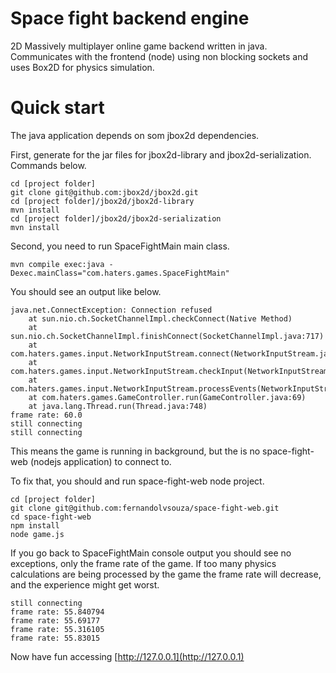 # Space fight backend engine
2D Massively multiplayer online game backend written in java. Communicates with the frontend (node) using non blocking sockets and uses Box2D for physics simulation.

# Quick start
The java application depends on som jbox2d dependencies.

First, generate for the jar files for jbox2d-library and jbox2d-serialization. Commands below.
```
cd [project folder]
git clone git@github.com:jbox2d/jbox2d.git
cd [project folder]/jbox2d/jbox2d-library
mvn install
cd [project folder]/jbox2d/jbox2d-serialization
mvn install
```

Second, you need to run SpaceFightMain main class.
```
mvn compile exec:java -Dexec.mainClass="com.haters.games.SpaceFightMain" 
```

You should see an output like below.
```
java.net.ConnectException: Connection refused
	at sun.nio.ch.SocketChannelImpl.checkConnect(Native Method)
	at sun.nio.ch.SocketChannelImpl.finishConnect(SocketChannelImpl.java:717)
	at com.haters.games.input.NetworkInputStream.connect(NetworkInputStream.java:174)
	at com.haters.games.input.NetworkInputStream.checkInput(NetworkInputStream.java:182)
	at com.haters.games.input.NetworkInputStream.processEvents(NetworkInputStream.java:116)
	at com.haters.games.GameController.run(GameController.java:69)
	at java.lang.Thread.run(Thread.java:748)
frame rate: 60.0
still connecting
still connecting
```

This means the game is running in background, but the is no space-fight-web (nodejs application)
to connect to.

To fix that, you should and run space-fight-web node project.

```
cd [project folder]
git clone git@github.com:fernandolvsouza/space-fight-web.git
cd space-fight-web
npm install
node game.js
```  

If you go back to SpaceFightMain console output you should see no exceptions, 
only the frame rate of the game. If too many physics calculations are being processed by the game
 the frame rate will decrease, and the experience might get worst.
```
still connecting
frame rate: 55.840794
frame rate: 55.69177
frame rate: 55.316105
frame rate: 55.83015
```

Now have fun accessing [http://127.0.0.1](http://127.0.0.1)

